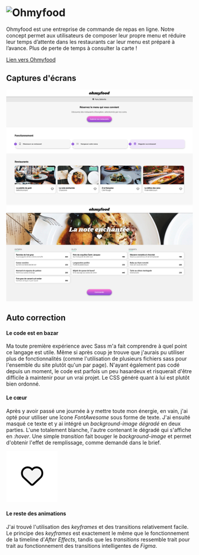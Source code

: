 # ![Ohmyfood](https://socialify.git.ci/octavegraf/ohmyfood/image?description=1&font=Jost&forks=1&logo=https%3A%2F%2Fsvgshare.com%2Fi%2FwaB.svg&name=1&owner=1&pattern=Solid&stargazers=1&theme=Auto)

Ohmyfood est une entreprise de commande de repas en ligne. Notre concept permet aux utilisateurs de composer leur propre menu et réduire leur temps d’attente dans les restaurants car leur menu est préparé à l’avance. Plus de perte de temps à consulter la carte !

[Lien vers Ohmyfood](http://octavegraf.github.io/ohmyfood)

## Captures d'écrans
![Index Desktop](readme/index-desktop.png)
![Menu Desktop](readme/menu-desktop.png)

## Auto correction

#### Le code est en bazar
Ma toute première expérience avec Sass m'a fait comprendre à quel point ce langage est utile. Même si après coup je trouve que j'aurais pu utiliser plus de fonctionnalités (comme l'utilisation de plusieurs fichiers sass pour l'ensemble du site plutôt qu'un par page). N'ayant également pas codé depuis un moment, le code est parfois un peu hasardeux et risquerait d'être difficile à maintenir pour un vrai projet. Le CSS généré quant à lui est plutôt bien ordonné.

#### Le cœur
Après y avoir passé une journée à y mettre toute mon énergie, en vain, j'ai opté pour utiliser une îcone _FontAwesome_ sous forme de texte. J'ai ensuité masqué ce texte et y ai intégré un _background-image dégradé_ en deux parties. L'une totalement blanche, l'autre contenant le dégradé qui s'affiche en _:hover_. Une simple _transition_ fait bouger le _background-image_ et permet d'obtenir l'effet de remplissage, comme demandé dans le brief.

![Animation cœur](readme/heart-animation.gif)

#### Le reste des animations
J'ai trouvé l'utilisation des _keyframes_ et des transitions relativement facile. Le principe des _keyframes_ est exactement le même que le fonctionnement de la timeline d'_After Effects_, tandis que les _transitions_ ressemble trait pour trait au fonctionnement des transitions intelligentes de _Figma_.
